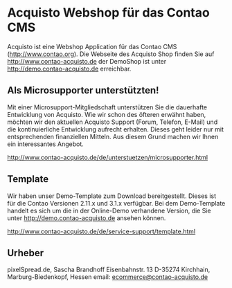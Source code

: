 Acquisto Webshop für das Contao CMS
===================================

Acquisto ist eine Webshop Application für das Contao CMS (http://www.contao.org).
Die Webseite des Acquisto Shop finden Sie auf http://www.contao-acquisto.de der 
DemoShop ist unter http://demo.contao-acquisto.de erreichbar.


Als Microsupporter unterstützten!
---------------------------------

Mit einer Microsupport-Mitgliedschaft unterstützen Sie die dauerhafte Entwicklung 
von Acquisto. Wie wir schon des öfteren erwähnt haben, möchten wir den aktuellen 
Acquisto Support (Forum, Telefon, E-Mail) und die kontinuierliche Entwicklung 
aufrecht erhalten. Dieses geht leider nur mit entsprechenden finanziellen Mitteln. 
Aus diesem Grund machen wir Ihnen ein interessantes Angebot.

http://www.contao-acquisto.de/de/unterstuetzen/microsupporter.html


Template
--------

Wir haben unser Demo-Template zum Download bereitgestellt. Dieses ist für die Contao 
Versionen 2.11.x und 3.1.x verfügbar. Bei dem Demo-Template handelt es sich um die in 
der Online-Demo verhandene Version, die Sie unter http://demo.contao-acquisto.de ansehen 
können.

http://www.contao-acquisto.de/de/service-support/template.html


Urheber
-------
pixelSpread.de, Sascha Brandhoff
Eisenbahnstr. 13
D-35274 Kirchhain, Marburg-Biedenkopf, Hessen
email: ecommerce@contao-acquisto.de